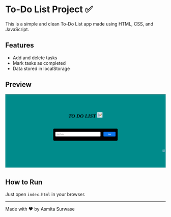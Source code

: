 # To-Do List Project ✅

This is a simple and clean To-Do List app made using HTML, CSS, and JavaScript.

## Features
- Add and delete tasks
- Mark tasks as completed
- Data stored in localStorage

## Preview
![To-Do Preview](images/todo_screenshot.png)

## How to Run
Just open `index.html` in your browser.

---

Made with ❤️ by Asmita Surwase